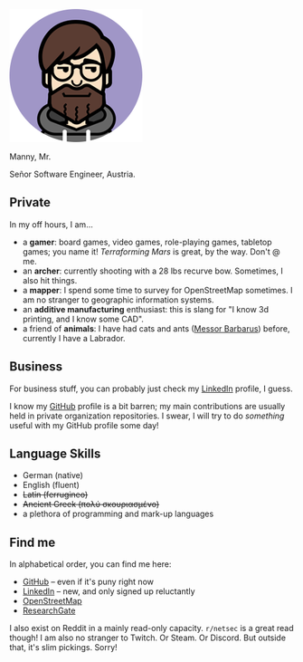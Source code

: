 ![Me](img/slowly.png)

Manny, Mr.

Señor Software Engineer, Austria.

## Private

In my off hours, I am…
- a **gamer**: board games, video games, role-playing games, tabletop games; you name it!
               *Terraforming Mars* is great, by the way. Don't @ me.
- an **archer**: currently shooting with a 28 lbs recurve bow. Sometimes, I also hit things.
- a **mapper**: I spend some time to survey for OpenStreetMap sometimes.
                I am no stranger to geographic information systems.
- an **additive manufacturing** enthusiast: this is slang for "I know 3d printing, and I know some CAD".
- a friend of **animals**: I have had cats and ants
                           ([Messor Barbarus](https://en.wikipedia.org/wiki/Messor_barbarus)) before, currently I have a
                           Labrador.

## Business

For business stuff, you can probably just check my [LinkedIn] profile, I guess.

I know my [GitHub] profile is a bit barren; my main contributions are usually held in private organization
repositories. I swear, I will try to do *something* useful with my GitHub profile some day!

## Language Skills

- German (native)
- English (fluent)
- ~~Latin (ferrugineo)~~
- ~~Ancient Greek (πολύ σκουριασμένο)~~
- a plethora of programming and mark-up languages

## Find me

In alphabetical order, you can find me here:

- [GitHub] – even if it's puny right now
- [LinkedIn] – new, and only signed up reluctantly
- [OpenStreetMap]
- [ResearchGate]

I also exist on Reddit in a mainly read-only capacity. `r/netsec` is a great read though!
I am also no stranger to Twitch.
Or Steam.
Or Discord.
But outside that, it's slim pickings. Sorry!

[GitHub]: https://github.com/MrManny
[LinkedIn]: https://www.linkedin.com/in/manuel-w-a54850235/
[OpenStreetMap]: https://www.openstreetmap.org/user/MrManny
[ResearchGate]: https://www.researchgate.net/profile/Manuel-Warum
